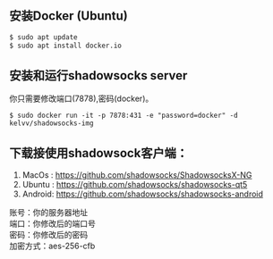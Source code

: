 ## 安装Docker (Ubuntu)

```bash
$ sudo apt update
$ sudo apt install docker.io
```


## 安装和运行shadowsocks server
你只需要修改端口(7878),密码(docker)。
```
$ sudo docker run -it -p 7878:431 -e "password=docker" -d kelvv/shadowsocks-img
```

## 下载接使用shadowsock客户端：
1. MacOs  : https://github.com/shadowsocks/ShadowsocksX-NG   
2. Ubuntu : https://github.com/shadowsocks/shadowsocks-qt5    
3. Android: https://github.com/shadowsocks/shadowsocks-android   

账号：你的服务器地址   
端口：你修改后的端口号   
密码：你修改后的密码   
加密方式：aes-256-cfb
